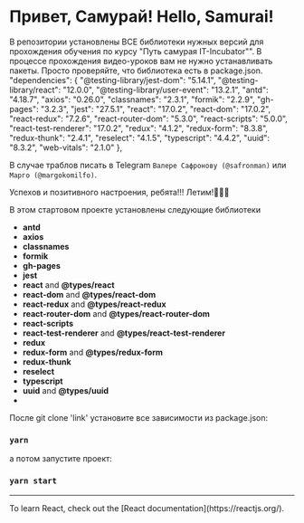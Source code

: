 # Привет, Самурай! Hello, Samurai!

В репозитории установлены ВСЕ библиотеки нужных версий для прохождения обучения по курсу "Путь самурая IT-Incubator"".
В процессе прохождения видео-уроков вам не нужно устанавливать пакеты. Просто проверяйте, что библиотека есть в package.json.
"dependencies": {
"@testing-library/jest-dom": "5.14.1",
"@testing-library/react": "12.0.0",
"@testing-library/user-event": "13.2.1",
"antd": "4.18.7",
"axios": "0.26.0",
"classnames": "2.3.1",
"formik": "2.2.9",
"gh-pages": "3.2.3",
"jest": "27.5.1",
"react": "17.0.2",
"react-dom": "17.0.2",
"react-redux": "7.2.6",
"react-router-dom": "5.3.0",
"react-scripts": "5.0.0",
"react-test-renderer": "17.0.2",
"redux": "4.1.2",
"redux-form": "8.3.8",
"redux-thunk": "2.4.1",
"reselect": "4.1.5",
"typescript": "4.4.2",
"uuid": "8.3.2",
"web-vitals": "2.1.0"
},
 
В случае траблов писать в Telegram `Валере Сафронову (@safronman)` или `Марго (@margokomilfo)`.

Успехов и позитивного настроения, ребята!!! Летим!🚀🚀🚀

В этом стартовом проекте установлены следующие библиотеки

- **antd** 
- **axios** 
- **classnames**
- **formik**
- **gh-pages**
- **jest**
- **react** and **@types/react**
- **react-dom** and **@types/react-dom**
- **react-redux** and **@types/react-redux**
- **react-router-dom** and **@types/react-router-dom**
- **react-scripts** 
- **react-test-renderer** and **@types/react-test-renderer**
- **redux**
- **redux-form** and **@types/redux-form**
- **redux-thunk**
- **reselect**
- **typescript** 
- **uuid** and **@types/uuid**
- 

После git clone 'link' установите все зависимости из package.json:
### `yarn`

а потом запустите проект:
### `yarn start`


<hr>
To learn React, check out the [React documentation](https://reactjs.org/).
